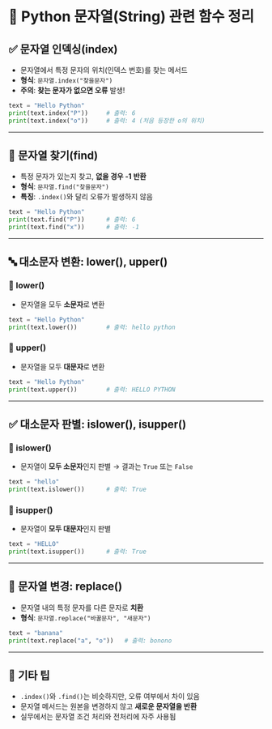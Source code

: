 
# 📘 Python 문자열(String) 관련 함수 정리

## ✅ 문자열 인덱싱(index)
- 문자열에서 특정 문자의 위치(인덱스 번호)를 찾는 메서드
- **형식**: `문자열.index("찾을문자")`
- **주의**: **찾는 문자가 없으면 오류** 발생!

```python
text = "Hello Python"
print(text.index("P"))     # 출력: 6
print(text.index("o"))     # 출력: 4 (처음 등장한 o의 위치)
```

---

## 🔎 문자열 찾기(find)
- 특정 문자가 있는지 찾고, **없을 경우 -1 반환**
- **형식**: `문자열.find("찾을문자")`
- **특징**: `.index()`와 달리 오류가 발생하지 않음

```python
text = "Hello Python"
print(text.find("P"))      # 출력: 6
print(text.find("x"))      # 출력: -1
```

---

## 🔤 대소문자 변환: lower(), upper()

### 📍 lower()
- 문자열을 모두 **소문자**로 변환

```python
text = "Hello Python"
print(text.lower())        # 출력: hello python
```

### 📍 upper()
- 문자열을 모두 **대문자**로 변환

```python
text = "Hello Python"
print(text.upper())        # 출력: HELLO PYTHON
```

---

## ✅ 대소문자 판별: islower(), isupper()

### 📍 islower()
- 문자열이 **모두 소문자**인지 판별 → 결과는 `True` 또는 `False`

```python
text = "hello"
print(text.islower())      # 출력: True
```

### 📍 isupper()
- 문자열이 **모두 대문자**인지 판별

```python
text = "HELLO"
print(text.isupper())      # 출력: True
```

---

## 🔄 문자열 변경: replace()
- 문자열 내의 특정 문자를 다른 문자로 **치환**
- **형식**: `문자열.replace("바꿀문자", "새문자")`

```python
text = "banana"
print(text.replace("a", "o"))   # 출력: bonono
```

---

## 🧠 기타 팁
- `.index()`와 `.find()`는 비슷하지만, 오류 여부에서 차이 있음
- 문자열 메서드는 원본을 변경하지 않고 **새로운 문자열을 반환**
- 실무에서는 문자열 조건 처리와 전처리에 자주 사용됨

